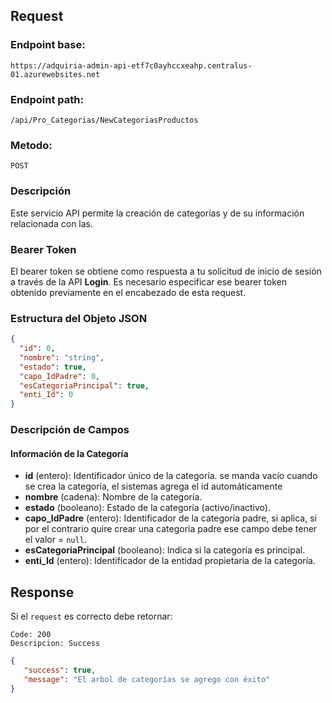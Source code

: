 ## Request

### Endpoint base:

```HTTP
https://adquiria-admin-api-etf7c0ayhccxeahp.centralus-01.azurewebsites.net
```

### Endpoint path:

```http
/api/Pro_Categorias/NewCategoriasProductos
```

### Metodo:

```HTTP
POST
```


### Descripción

Este servicio API permite la creación de categorías y de su información relacionada con las.


### Bearer Token
El bearer token se obtiene como respuesta a tu solicitud de inicio de sesión a través de la API **Login**. Es necesario especificar ese bearer token obtenido previamente en el encabezado de esta request.

### Estructura del Objeto JSON



```json
{
  "id": 0,
  "nombre": "string",
  "estado": true,
  "capo_IdPadre": 0,
  "esCategoriaPrincipal": true,
  "enti_Id": 0
}
```

### Descripción de Campos

#### Información de la Categoría

- **id** (entero): Identificador único de la categoría. se manda vacío cuando se crea la categoría, el sistemas agrega el id automáticamente
- **nombre** (cadena): Nombre de la categoría.
- **estado** (booleano): Estado de la categoría (activo/inactivo).
- **capo_IdPadre** (entero): Identificador de la categoría padre, si aplica, si por el contrario quire crear una categoria padre ese campo debe tener el valor = `null`.
- **esCategoriaPrincipal** (booleano): Indica si la categoría es principal.
- **enti_Id** (entero): Identificador de la entidad propietaria de la categoría.

## Response
Si el `request` es correcto debe retornar:

```
Code: 200
Descripcion: Success
```
```json
{
   "success": true,
   "message": "El arbol de categorías se agrego con éxito"
}
```

